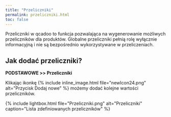 ```yaml
---
title: "Przeliczniki"
permalink: przeliczniki.html
toc: false
---
```

Przeliczniki w qcadoo to funkcja pozwalająca na wygenerowanie możliwych przeliczników dla produktów. Globalne przeliczniki pełnią rolę wyłącznie informacyjną i nie są bezpośrednio wykorzystywane w przeliczeniach.  

## Jak dodać przeliczniki?

**PODSTAWOWE >> Przeliczniki**

Klikając ikonkę {% include inline_image.html file="newIcon24.png" alt="Przycisk Dodaj nowe" %} możemy dodać kolejne wartości przeliczników.

{% include lightbox.html file="Przeliczniki.png" alt="Przeliczniki" caption="Lista zdefiniowanych przeliczników" %}  


